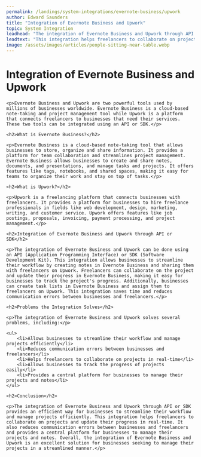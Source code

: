 ```yaml
---
permalink: /landings/system-integrations/evernote-business/upwork
author: Edward Saunders
title: "Integration of Evernote Business and Upwork"
topic: System Integration
leadhead: "The integration of Evernote Business and Upwork through API or SDK provides an efficient way for businesses to streamline their workflow and manage projects efficiently"
leadtext: "This integration helps freelancers to collaborate on projects and update their progress in real-time. It also reduces communication errors between businesses and freelancers and provides a central platform for businesses to manage their projects and notes. Overall, the integration of Evernote Business and Upwork is an excellent solution for businesses seeking to manage their projects in a streamlined manner."
image: /assets/images/articles/people-sitting-near-table.webp
---
```

<div class="arttext">
	<h1>Integration of Evernote Business and Upwork</h1>

	<p>Evernote Business and Upwork are two powerful tools used by millions of businesses worldwide. Evernote Business is a cloud-based note-taking and project management tool while Upwork is a platform that connects freelancers to businesses that need their services. These two tools can be integrated using an API or SDK.</p>

	<h2>What is Evernote Business?</h2>

	<p>Evernote Business is a cloud-based note-taking tool that allows businesses to store, organize and share information. It provides a platform for team collaboration and streamlines project management. Evernote Business allows businesses to create and share notes, documents, and presentations, and manage tasks and projects. It offers features like tags, notebooks, and shared spaces, making it easy for teams to organize their work and stay on top of tasks.</p>

	<h2>What is Upwork?</h2>

	<p>Upwork is a freelancing platform that connects businesses with freelancers. It provides a platform for businesses to hire freelance professionals in fields like web development, design, marketing, writing, and customer service. Upwork offers features like job postings, proposals, invoicing, payment processing, and project management.</p>

	<h2>Integration of Evernote Business and Upwork through API or SDK</h2>

	<p>The integration of Evernote Business and Upwork can be done using an API (Application Programming Interface) or SDK (Software Development Kit). This integration allows businesses to streamline their workflow by creating notes in Evernote Business and sharing them with freelancers on Upwork. Freelancers can collaborate on the project and update their progress in Evernote Business, making it easy for businesses to track the project's progress. Additionally, businesses can create task lists in Evernote Business and assign them to freelancers on Upwork. This integration saves time and reduces communication errors between businesses and freelancers.</p>

	<h2>Problems the Integration Solves</h2>

	<p>The integration of Evernote Business and Upwork solves several problems, including:</p>

	<ul>
		<li>Allows businesses to streamline their workflow and manage projects efficiently</li>
		<li>Reduces communication errors between businesses and freelancers</li>
		<li>Helps freelancers to collaborate on projects in real-time</li>
		<li>Allows businesses to track the progress of projects easily</li>
		<li>Provides a central platform for businesses to manage their projects and notes</li>
	</ul>

	<h2>Conclusion</h2>

	<p>The integration of Evernote Business and Upwork through API or SDK provides an efficient way for businesses to streamline their workflow and manage projects efficiently. This integration helps freelancers to collaborate on projects and update their progress in real-time. It also reduces communication errors between businesses and freelancers and provides a central platform for businesses to manage their projects and notes. Overall, the integration of Evernote Business and Upwork is an excellent solution for businesses seeking to manage their projects in a streamlined manner.</p>

</div>